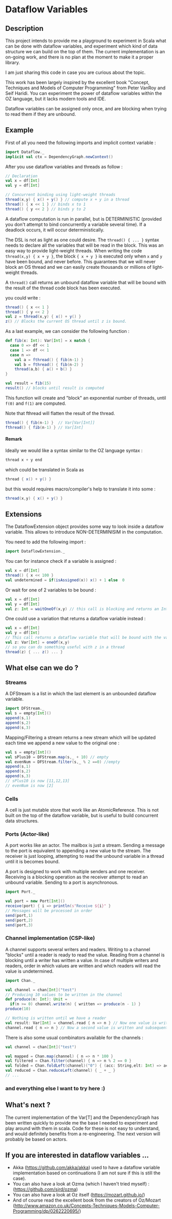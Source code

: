 # Dataflow Variables


## Description

This project intends to provide me a playground to experiment in Scala what can be done with dataflow variables, and experiment which kind of data structure we can build on the top of them.
The current implementation is an on-going work, and there is no plan at the moment to make it a proper library. 

I am just sharing this code in case you are curious about the topic.

This work has been largely inspired by the excellent book "Concept, Techniques and Models of Computer Programming" from Peter VanRoy and Seif Haridi.
You can experiment the power of dataflow variables within the OZ language, but it lacks modern tools and IDE.

Dataflow variables can be assigned only once, and are blocking when trying to read them if they are unbound.


## Example

First of all you need the following imports and implicit context variable :
 ```scala
import Dataflow._
implicit val ctx = DependencyGraph.newContext()
```

After you use dataflow variables and threads as follow : 
```scala
// Declaration
val x = df[Int]
val y = df[Int]

// Concurrent binding using light-weight threads
thread(x,y) { x() + y() } // compute x + y in a thread
thread() { x << 1 } // binds x to 1
thread() { y << 2 } // binds y to 2
```

A dataflow computation is run in parallel, but is DETERMINISTIC (provided you don't attempt to bind concurrently a variable several time). If a deadlock occurs, it will occur deterministically.

The DSL is not as light as one could desire. The `thread() { ... }` syntax needs to declare all the variables that will be read in the block. This was an easy way to provide light-weight threads. 
When writing the code `thread(x,y) { x + y }`, the block `{ x + y }` is executed only when `x` and `y` have been bound, and never before. 
This guarantees that we will never block an OS thread and we can easily create thousands or millions of light-weight threads.

A `thread()` call returns an unbound dataflow variable that will be bound with the result of the thread code block has been executed.

you could write :
```scala
thread() { x << 1 }
thread() { y << 2 }
val z = thread(x,y) { x() + y() } 
z() // Blocks the current OS thread until z is bound.
```

As a last example, we can consider the following function :   
```scala
def fib(x: Int): Var[Int] = x match {
  case 0 => df << 1
  case 1 => df << 1
  case n =>
    val a = fthread() { fib(n-1) }
    val b = fthread() { fib(n-2) }
    thread(a,b) { a() + b() }
}

val result = fib(15)
result() // blocks until result is computed
```

This function will create and "block" an exponential number of threads, until `f(0)` and `f(1)` are computed.

Note that fthread will flatten the result of the thread.
```scala
thread() { fib(n-1) }  // Var[Var[Int]]
fthread() { fib(n-1) } // Var[Int]
```


#### Remark

Ideally we would like a syntax similar to the OZ language syntax :
```scala 
thread x + y end
``` 
which could be translated in Scala as 
```scala
thread { x() + y() }
```
but this would requires macro/compiler's help to translate it into some :
```scala 
thread(x,y) { x() + y() }
```

## Extensions

The DataflowExtension object provides some way to look inside a dataflow variable. This allows to introduce NON-DETERMINISIM in the computation.

You need to add the following import :
```scala
import DataflowExtension._
```

You can for instance check if a variable is assigned :
```scala
val x = df[Int]
thread() { x << 100 }
val undetermined = if(isAssigned(x)) x() + 1 else  0
```

Or wait for one of 2 variables to be bound :
```scala
val x = df[Int]
val y = df[Int]
val z: Int = waitOneOf(x,y) // this call is blocking and returns an Int
```

One could use a variation that returns a dataflow variable instead :
```scala
val x = df[Int]
val y = df[Int]
// This call returns a dataflow variable that will be bound with the value of x or y
val z: Var[Int] = oneOf(x,y)
// so you can do something useful with z in a thread
thread(z) { ... z() ... }
```
   
## What else can we do ? 

### Streams 

A DFStream is a list in which the last element is an unbounded dataflow variable.

```scala
import DFStream._
val s = empty[Int]()
append(s,1)
append(s,2)
append(s,3)
```

Mapping/Filtering a stream returns a new stream which will be updated each time we append a new value to the original one :  
```scala
val s = empty[Int]()
val sPlus10 = DFStream.map(s,_ + 10) // empty
val evenNum = DFStream.filter(s,_ % 2 ==0) //empty
append(s,1)
append(s,2)
append(s,3)
// sPlus10 is now [11,12,13]
// evenNum is now [2]
```

### Cells
A cell is just mutable store that work like an AtomicReference. This is not built on the top of the dataflow variable, but is useful to build concurrent data structures.

### Ports (Actor-like)

A port works like an actor. The mailbox is just a stream. Sending a message to the port is equivalent to appending a new value to the stream. 
The receiver is just looping, attempting to read the unbound variable in a thread until it is becomes bound.    

A port is designed to work with multiple senders and one receiver. Receiving is a blocking operation as the receiver attempt to read an unbound variable. Sending to a port is asynchronous.

```scala
import Port._

val port = new Port[Int]()
receive(port) { i => println(s"Receive ${i}" }
// Messages will be processed in order
send(port,1)
send(port,2)
send(port,3)
```

### Channel implementation (CSP-like)

A channel supports several writers and readers. Writing to a channel "blocks" until a reader is ready to read the value. Reading from a channel is blocking until a writer has written a value.
In case of multiple writers and readers, order in which values are written and which readers will read the value is undetermined. 

```scala
import Chan._

val channel = chan[Int]("test")
// Producing 10 values to be written in the channel
def produce(n: Int): Unit = 
  if(n >= 0) channel.write(n) { written => produce(n - 1) }
produce(10)

// Nothing is written until we have a reader
val result: Var[Int] = channel.read { n => n } // Now one value is written and read through the channel.
channel.read { n => n } // Now a second value is written and subsequently read.
```

There is also some usual combinators available for the channels :
```scala
val channel = chan[Int]("test")

val mapped = Chan.map(channel) { n => n * 100 }
val filtered = Chan.filter(channel) { n => n % 2 == 0 }
val folded = Chan.foldLeft(channel)("0") { (acc: String,elt: Int) => acc + elt }
val reduced = Chan.reduceLeft(channel) { _ + _ }
// ...
```

### and everything else I want to try here :)


## What's next ?

The current implementation of the Var[T] and the DependencyGraph has been written quickly to provide me the base I needed to experiment and play around with them in scala. 
Code for these is not easy to understand, and would definitely benefits from a re-engineering. The next version will probably be based on actors.


## If you are interested in dataflow variables ...

- Akka (https://github.com/akka/akka) used to have a dataflow variable implementation based on continuations (I am not sure if this is still the case).
- You can also have a look at Ozma (which I haven't tried myself) : (https://github.com/sjrd/ozma)
- You can also have a look at Oz itself (https://mozart.github.io/)
- And of course read the excellent book from the creators of Oz/Mozart (http://www.amazon.co.uk/Concepts-Techniques-Models-Computer-Programming/dp/0262220695/)
